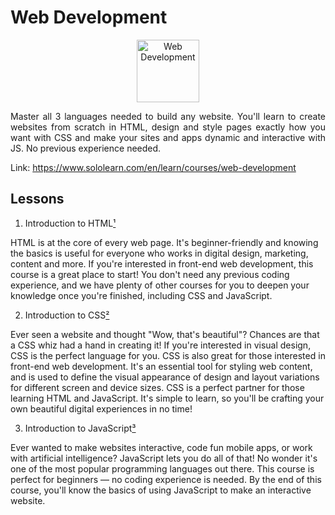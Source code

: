 # Web Development

<p align="center">
    <img src="https://lecontent.sololearn.com/material-images/dd1cc72e9e8a4e1dadcda3ca991155e2-Webdevelopment.png" alt="Web Development" width="100px" height="auto"></p>
<p align="justify">
    Master all 3 languages needed to build any website. You'll learn to create websites from scratch in HTML, design and style pages exactly how you want with CSS and make your sites and apps dynamic and interactive with JS. No previous experience needed.
</p>

Link: https://www.sololearn.com/en/learn/courses/web-development

## Lessons

1. Introduction to HTML[¹](https://www.sololearn.com/en/learn/courses/html-introduction)

HTML is at the core of every web page. It's beginner-friendly and knowing the basics is useful for everyone who works in digital design, marketing, content and more. If you're interested in front-end web development, this course is a great place to start! You don't need any previous coding experience, and we have plenty of other courses for you to deepen your knowledge once you're finished, including CSS and JavaScript.

2. Introduction to CSS[²](https://www.sololearn.com/en/learn/courses/css-introduction)

Ever seen a website and thought "Wow, that's beautiful"? Chances are that a CSS whiz had a hand in creating it! If you're interested in visual design, CSS is the perfect language for you. CSS is also great for those interested in front-end web development. It's an essential tool for styling web content, and is used to define the visual appearance of design and layout variations for different screen and device sizes. CSS is a perfect partner for those learning HTML and JavaScript. It's simple to learn, so you'll be crafting your own beautiful digital experiences in no time!

3. Introduction to JavaScript[³](https://www.sololearn.com/en/learn/courses/javascript-introduction)

Ever wanted to make websites interactive, code fun mobile apps, or work with artificial intelligence? JavaScript lets you do all of that! No wonder it's one of the most popular programming languages out there. This course is perfect for beginners — no coding experience is needed. By the end of this course, you'll know the basics of using JavaScript to make an interactive website.
